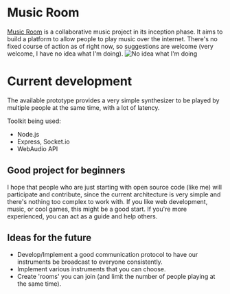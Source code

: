 # Music Room
[Music Room](http://musicroom.cc) is a collaborative music project in its inception phase. It aims to build a platform to allow people to play music over the internet. There's no fixed course of action as of right now, so suggestions are welcome (very welcome, I have no idea what I'm doing).
![No idea what I'm doing](https://i.chzbgr.com/full/5913109760/h123D7041/)

# Current development
The available prototype provides a very simple synthesizer to be played by multiple people at the same time, with a lot of latency.

Toolkit being used:
- Node.js
- Express, Socket.io
- WebAudio API

## Good project for beginners
I hope that people who are just starting with open source code (like me) will participate and contribute, since the current architecture is very simple and there's nothing too complex to work with. If you like web development, music, or cool games, this might be a good start. If you're more experienced, you can act as a guide and help others.

## Ideas for the future
- Develop/Implement a good communication protocol to have our instruments be broadcast to everyone consistently.
- Implement various instruments that you can choose.
- Create 'rooms' you can join (and limit the number of people playing at the same time).
